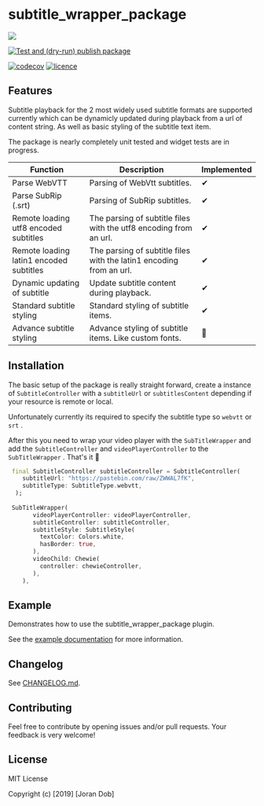 # subtitle_wrapper_package

[![](https://img.shields.io/badge/pub-v2.0.1-brightgreen.svg)](https://pub.dev/packages/subtitle_wrapper_package)

[![Test and (dry-run) publish package](https://github.com/Joran-Dob/flutter_subtitle_wrapper/actions/workflows/flutter-drive.yml/badge.svg)](https://github.com/Joran-Dob/flutter_subtitle_wrapper/actions/workflows/flutter-drive.yml)

[![codecov](https://codecov.io/gh/Joran-Dob/flutter_subtitle_wrapper/branch/master/graph/badge.svg)](https://codecov.io/gh/Joran-Dob/flutter_subtitle_wrapper)
[![licence](https://img.shields.io/badge/licence-MIT-blue.svg)](https://github.com/IamTobi/spotify_sdk/blob/master/LICENSE)

## Features

Subtitle playback for the 2 most widely used subtitle formats are supported currently which can be dynamicly updated during playback from a url of content string. As well as basic styling of the subtitle text item.

The package is nearly completely unit tested and widget tests are in progress.

| Function  | Description| Implemented |
|---|---|---|
| Parse WebVTT  | Parsing of WebVtt subtitles. | ✔ |
| Parse SubRip (.srt)  | Parsing of SubRip subtitles. | ✔ |
| Remote loading utf8 encoded subtitles  | The parsing of subtitle files with the utf8 encoding from an url.| ✔ |
| Remote loading latin1 encoded subtitles  |The parsing of subtitle files with the latin1 encoding from an url. | ✔ |
| Dynamic updating of subtitle  | Update subtitle content during playback. | ✔ |
| Standard subtitle styling  | Standard styling of subtitle items. | ✔ |
| Advance subtitle styling  | Advance styling of subtitle items. Like custom fonts.| 🚧 |

## Installation

The basic setup of the package is really straight forward, create a instance of `SubtitleController` with a `subtitleUrl` or `subtitlesContent` depending if your resource is remote or local. 

Unfortunately currently its required to specify the subtitle type so `webvtt` or `srt` .

After this you need to wrap your video player with the `SubTitleWrapper` and add the `SubtitleController` and `videoPlayerController` to the `SubTitleWrapper` . That's it :tada:

``` dart
 final SubtitleController subtitleController = SubtitleController(
    subtitleUrl: "https://pastebin.com/raw/ZWWAL7fK",
    subtitleType: SubtitleType.webvtt,
  );
  
 SubTitleWrapper(
       videoPlayerController: videoPlayerController,
       subtitleController: subtitleController,
       subtitleStyle: SubtitleStyle(
         textColor: Colors.white,
         hasBorder: true,
       ),
       videoChild: Chewie(
         controller: chewieController,
       ),
	),
```

## Example

Demonstrates how to use the subtitle_wrapper_package plugin.

See the [example documentation](example/README.md) for more information.

## Changelog

See [CHANGELOG.md](CHANGELOG.md).

## Contributing

Feel free to contribute by opening issues and/or pull requests. Your feedback is very welcome!

## License

MIT License

Copyright (c) [2019] [Joran Dob]
